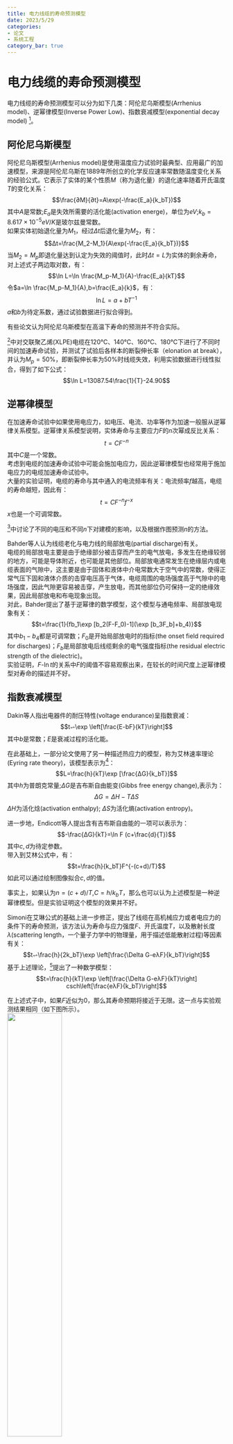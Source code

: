 ```yaml
---
title: 电力线缆的寿命预测模型
date: 2023/5/29
categories: 
- 论文
- 系统工程
category_bar: true
---
```


# 电力线缆的寿命预测模型

[^1]: Chinh Dang, J. . -L. Parpal and J. . -P. Crine, "Electrical aging of extruded dielectric cables: review of existing theories and data," in IEEE Transactions on Dielectrics and Electrical Insulation, vol. 3, no. 2, pp. 237-247, April 1996, doi: 10.1109/94.486776.  

电力线缆的寿命预测模型可以分为如下几类：阿伦尼乌斯模型(Arrhenius model)、逆幂律模型(Inverse Power Low)、指数衰减模型(exponential decay model) [^1]。  

## 阿伦尼乌斯模型
阿伦尼乌斯模型(Arrhenius model)是使用温度应力试验时最典型、应用最广的加速模型，来源是阿伦尼乌斯在1889年所创立的化学反应速率常数随温度变化关系的经验公式。它表示了实体的某个性质$M$（称为退化量）的退化速率随着开氏温度$T$的变化关系：  
$$\frac{∂M}{∂t}=A\exp(-\frac{E_a}{k_bT})$$
其中$A$是常数;$E_a$是失效所需要的活化能(activation energe)，单位为$eV$;$k_b=8.617×10^{-5}eV/K$是玻尔兹曼常数。  
如果实体初始退化量为$M_1$，经过$\Delta t$后退化量为$M_2$，有：  
$$Δt=\frac{M_2-M_1}{A\exp(-\frac{E_a}{k_bT})}$$
当$M_2=M_p$即退化量达到认定为失效的阈值时，此时$Δt=L$为实体的剩余寿命，对上述式子两边取对数，有：  
$$\ln L=\ln \frac{M_p-M_1}{A}-\frac{E_a}{kT}$$
令$a=\ln \frac{M_p-M_1}{A},b=\frac{E_a}{k}$，有：  
$$\ln L=a+bT^{-1}$$
$a$和$b$为待定系数，通过试验数据进行拟合得到。  

有些论文认为阿伦尼乌斯模型在高温下寿命的预测并不符合实际。  

[^2]: G. Li et al., "The Lifetime Prediction and Insulation Failure Mechanism of XLPE for High-Voltage Cable," in IEEE Transactions on Dielectrics and Electrical Insulation, vol. 30, no. 2, pp. 761-768, April 2023, doi: 10.1109/TDEI.2022.3215605.  

[^2]中对交联聚乙烯(XLPE)电缆在120℃、140℃、160℃、180℃下进行了不同时间的加速寿命试验，并测试了试验后各样本的断裂伸长率（elonation at break），并认为$M_p=50\%$，即断裂伸长率为50%时线缆失效，利用实验数据进行线性拟合，得到了如下公式：  
$$\ln L=13087.54\frac{1}{T}-24.90$$

## 逆幂律模型
在加速寿命试验中如果使用电应力，如电压、电流、功率等作为加速一般服从逆幂律关系模型。逆幂律关系模型说明，实体寿命与主要应力$F$的$n$次幂成反比关系：  
$$t=CF^{-n}$$
其中$C$是一个常数。  
考虑到电缆的加速寿命试验中可能会施加电应力，因此逆幂律模型也经常用于施加电应力的电缆加速寿命试验中。  
大量的实验证明，电缆的寿命与其中通入的电流频率有关：电流频率$f$越高，电缆的寿命越短，因此有：  
$$t=CF^{-n}f^{-x}$$
$x$也是一个可调常数。  

[^3]中讨论了不同的电压和不同$n$下对建模的影响，以及根据作图预测$n$的方法。  

[^3]: W. T. Starr and H. S. Endicolt, "Progressive Stress-A New Accelerated Approach to Voltage Endurance," in Transactions of the American Institute of Electrical Engineers. Part III: Power Apparatus and Systems, vol. 80, no. 3, pp. 515-522, April 1961, doi: 10.1109/AIEEPAS.1961.4501081.  

Bahder等人认为线缆老化与电力线的局部放电(partial discharge)有关。  
电缆的局部放电主要是由于绝缘部分被击穿而产生的电气放电，多发生在绝缘较弱的地方，可能是导体附近，也可能是其他部位。局部放电通常发生在绝缘层内或电缆表面的气隙中，这主要是由于固体和液体中介电常数大于空气中的常数，使得正常气压下固和液体介质的击穿电压高于气体，电缆周围的电场强度高于气隙中的电场强度，因此气隙更容易被击穿，产生放电，而其他部位仍可保持一定的绝缘效果，因此局部放电和布电现象出现。  
对此，Bahder提出了基于逆幂律的数学模型，这个模型与通电频率、局部放电现象有关：  
$$t=\frac{1}{fb_1\exp [b_2(F-F_0)-1](\exp [b_3F_b]+b_4)}$$
其中$b_1-b_4$都是可调常数；$F_0$是开始局部放电时的指标(the onset field required for discharges)；$F_b$是局部放电后线缆剩余的电气强度指标(the residual electric strength of the dielectric)。  
实验证明，$F$-$\ln t$的关系中$F$的阈值不容易观察出来，在较长的时间尺度上逆幂律模型对寿命的描述并不好。  

## 指数衰减模型
Dakin等人指出电器件的耐压特性(voltage endurance)呈指数衰减：  
$$t⥋\exp \left[\frac{E-bF}{kT}\right]$$
其中$b$是常数；$E$是衰减过程的活化能。  
  
在此基础上，一部分论文使用了另一种描述热应力的模型，称为艾林速率理论(Eyring rate theory)，该模型表示为[^4]：  
$$L=\frac{h}{kT}\exp [\frac{ΔG}{k_bT}]$$
其中$h$为普朗克常量;$ΔG$是吉布斯自由能变(Gibbs free energy change),表示为：  
$$ΔG=ΔH-T\Delta S$$
$ΔH$为活化焓(activation enthalpy); $ΔS$为活化熵(activation entropy)。  

[^4]: J. . -P. Crine, J. . -L. Parpal and C. Dang, "A new approach to the electric aging of dielectrics," Conference on Electrical Insulation and Dielectric Phenomena,, Leesburg, VA, USA, 1989, pp. 161-167, doi: 10.1109/CEIDP.1989.69540.  

进一步地，Endicott等人提出含有吉布斯自由能的一项可以表示为：  
$$-\frac{ΔG}{kT}=\ln F (c+\frac{d}{T})$$
其中$c,d$为待定参数。  
带入到艾林公式中，有：  
$$t=\frac{h}{k_bT}F^{-(c+d)/T}$$
如此可以通过绘制图像拟合$c,d$的值。  

事实上，如果认为$n=(c+d)/T$,$C=h/k_bT$，那么也可以认为上述模型是一种逆幂律模型。但是实验证明这个模型的效果并不好。  

Simoni在艾琳公式的基础上进一步修正，提出了线缆在高机械应力或者电应力的条件下的寿命预测，该方法认为寿命与应力强度$F$、开氏温度$T$，以及散射长度$λ$(scattering length，一个量子力学中的物理量，用于描述低能散射过程)等因素有关：  
$$t⥋\frac{h}{2k_bT}\exp \left[\frac{\Delta G-eλF}{k_bT}\right]$$
基于上述理论，[^5]提出了一种数学模型：  
$$t=\frac{h}{kT}\exp \left[\frac{\Delta G-eλF}{kT}\right] csch\left[\frac{eλF}{k_bT}\right]$$

[^5]: J. P. Crine, J. L. Parpal and G. Lessard, "A model of aging of dielectric extruded cables," Proceedings of the 3rd International Conference on Conduction and Breakdown in Solid Dielectrics, Trondheim, Norway, 1989, pp. 347-351, doi: 10.1109/ICSD.1989.69218.  

在上述式子中，如果$F$近似为0，那么其寿命预期将接近于无限。这一点与实验观测结果相同（如下图所示）。  
<img src = https://cdn.jsdelivr.net/gh/l61012345/Pic/img/20230531122744.png width=50%>   

不过实际经验表明，电缆在非常低的应力下不会发生故障是不现实的。    

## 总结
尽管逆幂律模型被广泛使用，但是它无法描述物理机制以及线缆在长时间的耐压试验的表现。  
速率理论相比于简单的阿伦尼乌斯方程更好地描述了热老化，并且没有可调参数，而且描述了实验观察中较小应力下的寿命表现。  